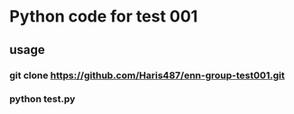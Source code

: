 # Python code for test 001

## usage

### git clone https://github.com/Haris487/enn-group-test001.git
### python test.py
